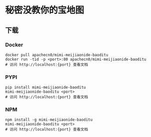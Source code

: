 # 秘密没教你的宝地图

## 下载

### Docker

```
docker pull apachecn0/mimi-meijiaonide-baoditu
docker run -tid -p <port>:80 apachecn0/mimi-meijiaonide-baoditu
# 访问 http://localhost:{port} 查看文档
```

### PYPI

```
pip install mimi-meijiaonide-baoditu
mimi-meijiaonide-baoditu <port>
# 访问 http://localhost:{port} 查看文档
```

### NPM

```
npm install -g mimi-meijiaonide-baoditu
mimi-meijiaonide-baoditu <port>
# 访问 http://localhost:{port} 查看文档
```